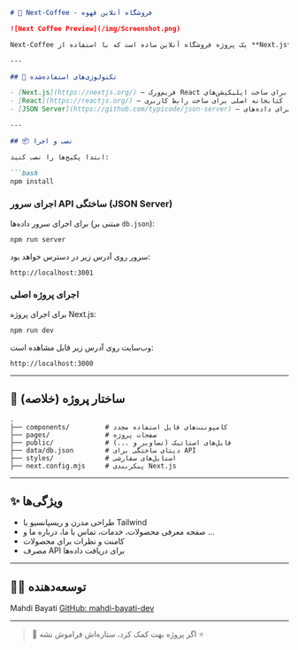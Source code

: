 
````markdown
# 🍵 Next-Coffee - فروشگاه آنلاین قهوه

![Next Coffee Preview](/img/Screenshot.png)

Next-Coffee یک پروژه فروشگاه آنلاین ساده است که با استفاده از **Next.js** ساخته شده و از **JSON Server** برای شبیه‌سازی API استفاده می‌کند.

---

## 🧰 تکنولوژی‌های استفاده‌شده

- [Next.js](https://nextjs.org/) – فریم‌ورک React برای ساخت اپلیکیشن‌های SSR و SSG
- [React](https://reactjs.org/) – کتابخانه اصلی برای ساخت رابط کاربری
- [JSON Server](https://github.com/typicode/json-server) – سرور ساختگی برای داده‌های RESTful

---

## 📦 نصب و اجرا

ابتدا پکیج‌ها را نصب کنید:

```bash
npm install
````

### اجرای سرور API ساختگی (JSON Server)

برای اجرای سرور داده‌ها (مبتنی بر `db.json`):

```bash
npm run server
```

سرور روی آدرس زیر در دسترس خواهد بود:

```
http://localhost:3001
```

### اجرای پروژه اصلی

برای اجرای پروژه Next.js:

```bash
npm run dev
```

وب‌سایت روی آدرس زیر قابل مشاهده است:

```
http://localhost:3000
```

---

## 📁 ساختار پروژه (خلاصه)

```
.
├── components/         # کامپوننت‌های قابل استفاده مجدد
├── pages/              # صفحات پروژه
├── public/             # فایل‌های استاتیک (تصاویر و ...)
├── data/db.json        # دیتای ساختگی برای API
├── styles/             # استایل‌های سفارشی
├── next.config.mjs     # پیکربندی Next.js
```

---

## ✨ ویژگی‌ها

* طراحی مدرن و ریسپانسیو با Tailwind
* صفحه معرفی محصولات، خدمات، تماس با ما، درباره ما و ...
* کامنت و نظرات برای محصولات
* مصرف API برای دریافت داده‌ها

---

## 👨‍💻 توسعه‌دهنده

Mahdi Bayati
[GitHub: mahdi-bayati-dev](https://github.com/mahdi-bayati-dev)

---

> 📝 اگر پروژه بهت کمک کرد، ستاره‌اش فراموش نشه ⭐
```
